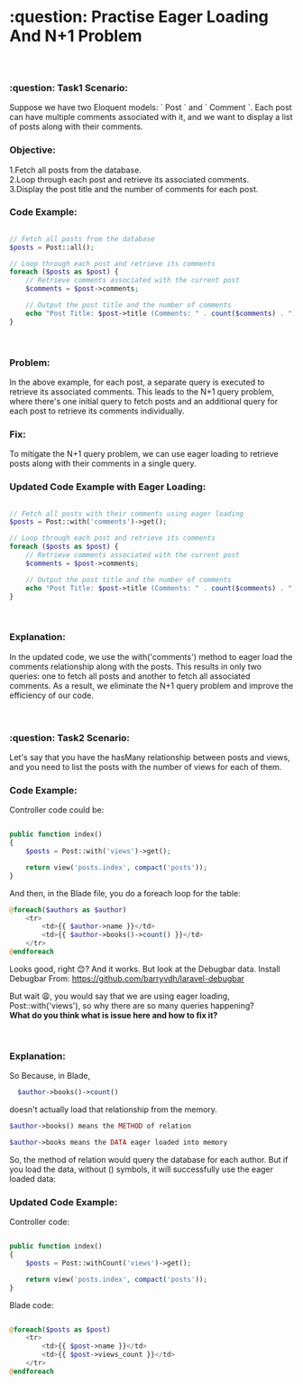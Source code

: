<h1 style="position:relative; top: -6px" > 
:question: Practise Eager Loading And N+1 Problem
</h1>

<br>
<h3>:question: Task1 Scenario:</h3>
Suppose we have two Eloquent models: ` Post `  and ` Comment `. Each post can have multiple comments associated with it, and we want to display a list of posts along with their comments.

<br>
<h3>Objective:</h3>
1.Fetch all posts from the database.
<br>
2.Loop through each post and retrieve its associated comments.
<br>
3.Display the post title and the number of comments for each post.

<br>
<h3>Code Example:</h3>

```php

// Fetch all posts from the database
$posts = Post::all();

// Loop through each post and retrieve its comments
foreach ($posts as $post) {
    // Retrieve comments associated with the current post
    $comments = $post->comments;

    // Output the post title and the number of comments
    echo "Post Title: $post->title (Comments: " . count($comments) . ")\n";
}

```

<br>
<h3>Problem:</h3>
In the above example, for each post, a separate query is executed to retrieve its associated comments. This leads to the N+1 query problem, where there's one initial query to fetch posts and an additional query for each post to retrieve its comments individually.

<br>
<h3>Fix:</h3>
To mitigate the N+1 query problem, we can use eager loading to retrieve posts along with their comments in a single query.
<h3>Updated Code Example with Eager Loading:</h3>

```php

// Fetch all posts with their comments using eager loading
$posts = Post::with('comments')->get();

// Loop through each post and retrieve its comments
foreach ($posts as $post) {
    // Retrieve comments associated with the current post
    $comments = $post->comments;

    // Output the post title and the number of comments
    echo "Post Title: $post->title (Comments: " . count($comments) . ")\n";
}

```

<br>
<h3>Explanation:</h3>
In the updated code, we use the with('comments') method to eager load the comments relationship along with the posts. This results in only two queries: one to fetch all posts and another to fetch all associated comments. As a result, we eliminate the N+1 query problem and improve the efficiency of our code.

<br>
<br>
<br>
<h3>:question: Task2 Scenario:</h3>
Let's say that you have the hasMany relationship between posts and views, and you need to list the posts with the number of views for each of them.

<br>
<h3>Code Example:</h3>

Controller code could be:

```php

public function index()
{
    $posts = Post::with('views')->get();

    return view('posts.index', compact('posts'));
}

```

And then, in the Blade file, you do a foreach loop for the table:

```php
@foreach($authors as $author)
    <tr>
        <td>{{ $author->name }}</td>
        <td>{{ $author->books()->count() }}</td>
    </tr>
@endforeach
```

Looks good, right 😊? And it works. But look at the Debugbar data.
Install Debugbar From: https://github.com/barryvdh/laravel-debugbar

But wait 😩, you would say that we are using eager loading, Post::with('views'), so why there are so many queries happening?
<br>
**What do you think what is issue here and how to fix it?**


<br>
<h3>Explanation:</h3

So Because, in Blade, 
```php 
  $author->books()->count() 
``` 
doesn't actually load that relationship from the memory.

```php
$author->books() means the METHOD of relation
```
```php
$author->books means the DATA eager loaded into memory
```
So, the method of relation would query the database for each author. But if you load the data, without () symbols, it will successfully use the eager loaded data:

<h3>Updated Code Example:</h3>

Controller code:

```php

public function index()
{
    $posts = Post::withCount('views')->get();

    return view('posts.index', compact('posts'));
}

```
Blade code:
```php

@foreach($posts as $post)
    <tr>
        <td>{{ $post->name }}</td>
        <td>{{ $post->views_count }}</td>
    </tr>
@endforeach

```